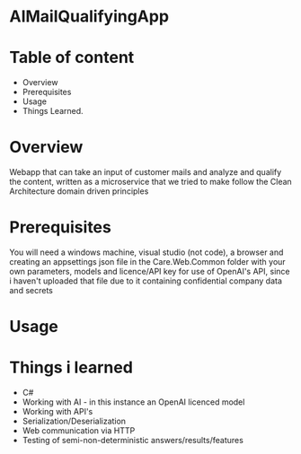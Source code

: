 # AIMailQualifyingApp

# Table of content
- Overview
- Prerequisites 
- Usage
- Things Learned. 

# Overview
Webapp that can take an input of customer mails and analyze and qualify the content, written as a microservice that we tried to make follow the Clean Architecture domain driven principles

# Prerequisites 
You will need a windows machine, visual studio (not code), a browser and creating an appsettings json file in the Care.Web.Common folder with your own parameters, models and licence/API key for use of OpenAI's API, since i haven't uploaded that file due to it containing confidential company data and secrets

# Usage

# Things i learned
- C#
- Working with AI - in this instance an OpenAI licenced model
- Working with API's
- Serialization/Deserialization
- Web communication via HTTP
- Testing of semi-non-deterministic answers/results/features
  

